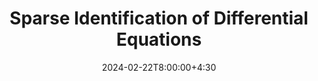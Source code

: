---
type: lecture
date: 2024-02-22T8:00:00+4:30
title: Sparse Identification of Differential Equations 
tldr: "A brief introduction to discovering nonlinear differential equations from data with sparse regression techniques."
thumbnail: /content/notes/04_intro_eqn_learning/lorenz_system_files/lorenz_system_14_0.png
hide_from_announcments: true
links: 
    - url: /content/notes/04_intro_eqn_learning/lorenz_system
      name: Notes 
    - url: /content/slides/data-driven-pde-symbolic-reg.pdf
      name: PDE/Symbolic Reg 
---